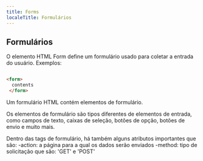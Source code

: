```yaml
---
title: Forms
localeTitle: Formulários
---
```

## Formulários

O elemento HTML Form define um formulário usado para coletar a entrada do usuário. Exemplos:

```html

<form> 
  contents 
 </form> 
```

Um formulário HTML contém elementos de formulário.

Os elementos de formulário são tipos diferentes de elementos de entrada, como campos de texto, caixas de seleção, botões de opção, botões de envio e muito mais.

Dentro das tags de formulário, há também alguns atributos importantes que são: -action: a página para a qual os dados serão enviados -method: tipo de solicitação que são: 'GET' e 'POST'